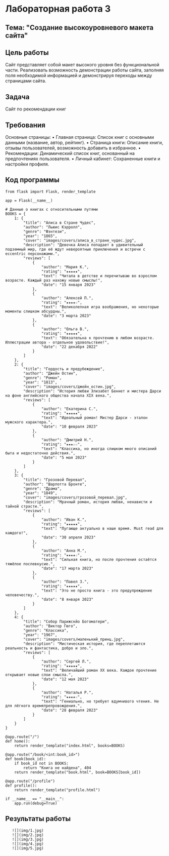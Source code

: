 # Лабораторная работа 3

## Тема: "Создание высокоуровневого макета сайта"

## Цель работы

 Cайт представляет собой макет высокого уровня без функциональной части. Реализовать возможность демонстрации работы сайта, заполняя поля необходимой информацией и демонстрируя переходы между страницами сайта.

## Задача

Сайт по рекомендации книг

## Требования

Основные страницы:
• Главная страница: Список книг с основными данными (название, автор,
рейтинг).
• Страница книги: Описание книги, отзывы пользователей, возможность
добавить в избранное.
• Рекомендации: Динамический список книг, основанный на предпочтениях
пользователя.
• Личный кабинет: Сохраненные книги и настройки профиля.

## Код программы

```
from flask import Flask, render_template

app = Flask(__name__)

# Данные о книгах с относительными путями
BOOKS = {
    1: {
        "title": "Алиса в Стране Чудес",
        "author": "Льюис Кэрролл",
        "genre": "Фэнтези",
        "year": "1865",
        "cover": "images/covers/алиса_в_стране_чудес.jpg",
        "description": "Девочка Алиса попадает в удивительный подземный мир, где её ждут невероятные приключения и встречи с eccentric персонажами.",
        "reviews": [
            {
                "author": "Мария К.",
                "rating": "★★★★★",
                "text": "Читала в детстве и перечитываю во взрослом возрасте. Каждый раз нахожу новые смыслы!",
                "date": "15 января 2023"
            },
            {
                "author": "Алексей П.",
                "rating": "★★★★☆",
                "text": "Великолепная игра воображения, но некоторые моменты слишком абсурдны.",
                "date": "3 марта 2023"
            },
            {
                "author": "Ольга В.",
                "rating": "★★★★★",
                "text": "Обязательна к прочтению в любом возрасте. Иллюстрации автора - отдельное удовольствие!",
                "date": "22 декабря 2022"
            }
        ]
    },
    2: {
        "title": "Гордость и предубеждение",
        "author": "Джейн Остин",
        "genre": "Роман",
        "year": "1813",
        "cover": "images/covers/джейн_остин.jpg",
        "description": "История любви Элизабет Беннет и мистера Дарси на фоне английского общества начала XIX века.",
        "reviews": [
            {
                "author": "Екатерина С.",
                "rating": "★★★★★",
                "text": "Идеальный роман! Мистер Дарси - эталон мужского характера.",
                "date": "10 февраля 2023"
            },
            {
                "author": "Дмитрий Н.",
                "rating": "★★★☆☆",
                "text": "Классика, но иногда слишком много описаний быта и недостаточно действия.",
                "date": "5 мая 2023"
            }
        ]
    },
    3: {
        "title": "Грозовой Перевал",
        "author": "Шарлотта Бронте",
        "genre": "Драма",
        "year": "1849",
        "cover": "images/covers/грозовой_перевал.jpg",
        "description": "Мрачный роман, история любви, ненависти и тайной страсти.",
        "reviews": [
            {
                "author": "Иван К.",
                "rating": "★★★★★",
                "text": "Пугающе актуально в наше время. Must read для каждого!",
                "date": "30 апреля 2023"
            },
            {
                "author": "Анна М.",
                "rating": "★★★★☆",
                "text": "Сильная книга, но после прочтения остаётся тяжёлое послевкусие.",
                "date": "17 марта 2023"
            },
            {
                "author": "Павел З.",
                "rating": "★★★★★",
                "text": "Это не просто книга - это предупреждение человечеству.",
                "date": "8 января 2023"
            }
        ]
    },
    4: {
        "title": "Собор Парижскйо Богоматери",
        "author": "Виктор Гюго",
        "genre": "Классика",
        "year": "1967",
        "cover": "images/covers/маленький_принц.jpg",
        "description": "Мистическая история, где переплетаются реальность и фантастика, добро и зло.",
        "reviews": [
            {
                "author": "Сергей Л.",
                "rating": "★★★★★",
                "text": "Величайший роман XX века. Каждое прочтение открывает новые слои смысла.",
                "date": "12 мая 2023"
            },
            {
                "author": "Наталья Р.",
                "rating": "★★★★☆",
                "text": "Гениально, но требует вдумчивого чтения. Не для лёгкого времяпрепровождения.",
                "date": "28 февраля 2023"
            }
        ]
    }
}

@app.route("/")
def home():
    return render_template("index.html", books=BOOKS)

@app.route("/book/<int:book_id>")
def book(book_id):
    if book_id not in BOOKS:
        return "Книга не найдена", 404
    return render_template("book.html", book=BOOKS[book_id])

@app.route("/profile")
def profile():
    return render_template("profile.html")

if __name__ == "__main__":
    app.run(debug=True)

```
## Результаты работы

       ![](img/1.jpg)
       ![](img/2.jpg)
       ![](img/3.jpg)
       ![](img/4.jpg)
       ![](img/5.jpg)

